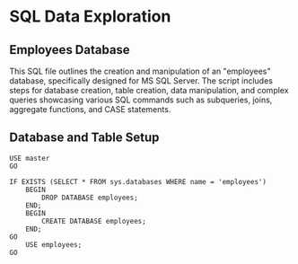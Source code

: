 # SQL Data Exploration

## Employees Database

This SQL file outlines the creation and manipulation of an "employees" database, specifically designed for MS SQL Server. The script includes steps for database creation, table creation, data manipulation, and complex queries showcasing various SQL commands such as subqueries, joins, aggregate functions, and CASE statements.

## Database and Table Setup

```
USE master
GO

IF EXISTS (SELECT * FROM sys.databases WHERE name = 'employees')
	BEGIN
		DROP DATABASE employees;
	END;
	BEGIN 
		CREATE DATABASE employees;
	END;
GO
	USE employees;
GO
```

